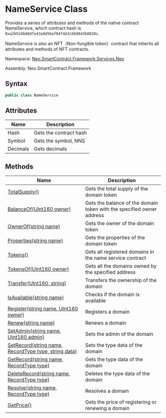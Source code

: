 # NameService Class

Provides a series of attributes and methods of the native contract NameService, which contract hash is  `0xa2b524b68dfe43a9d56af84f443c6b9843b8028c`.

NameService is also an NFT（Non-fungible token）contract that inherits all attributes and methods of NFT contracts.

Namespace: [Neo.SmartContract.Framework.Services.Neo](../neo.md)

Assembly: Neo.SmartContract.Framework

## Syntax

```c#
public class NameService 
```

## Attributes

| Name  | Description    |
| -------- | ----------------- |
| Hash     | Gets the contract hash          |
| Symbol   | Gets the symbol, NNS |
| Decimals | Gets decimals        |

## Methods

| Name | Description |
| ---- | ---- |
| [TotalSupply()](NameService/TotalSupply.md) | Gets the total supply of the domain token                                |
| [BalanceOf(UInt160 owner)](NameService/BalanceOf.md) | Gets the balance of the domain token with the specified owner address     |
| [OwnerOf(string name)](NameService/OwnerOf.md) | Gets the owner of the domain token|
| [Properties(string name)](NameService/Properties.md) | Gets the properties of the domain token |
| [Tokens()](NameService/Tokens.md) | Gets all registered domains in the name service contract |
| [TokensOf(UInt160 owner)](NameService/TokensOf.md) | Gets all the domains owned by the specified address |
| [Transfer(UInt160, string)](NameService/Transfer.md) | Transfers the ownership of the domain                                  |
| [IsAvailable(string name)](NameService/IsAvailable.md) | Checks if the domain is available |
| [Register(string name, UInt160 owner)](NameService/Register.md) | Registers a domain |
| [Renew(string name)](NameService/Renew.md) | Renews a domain |
| [SetAdmin(string name, UInt160 admin)](NameService/SetAdmin.md) | Sets the admin of the domain |
| [SetRecord(string name, RecordType type, string data)](NameService/SetRecord.md) | Sets the type data of the domain |
| [GetRecord(string name, RecordType type)](NameService/GetRecord.md) | Gets the type data of the domain |
| [DeleteRecord(string name, RecordType type)](NameService/DeleteRecord.md) | Deletes the type data of the domain |
| [Resolve(string name, RecordType type)](NameService/Resolve.md) | Resolves a domain |
| [GetPrice()](NameService/GetPrice.md) | Gets the price of registering or renewing a domain |
